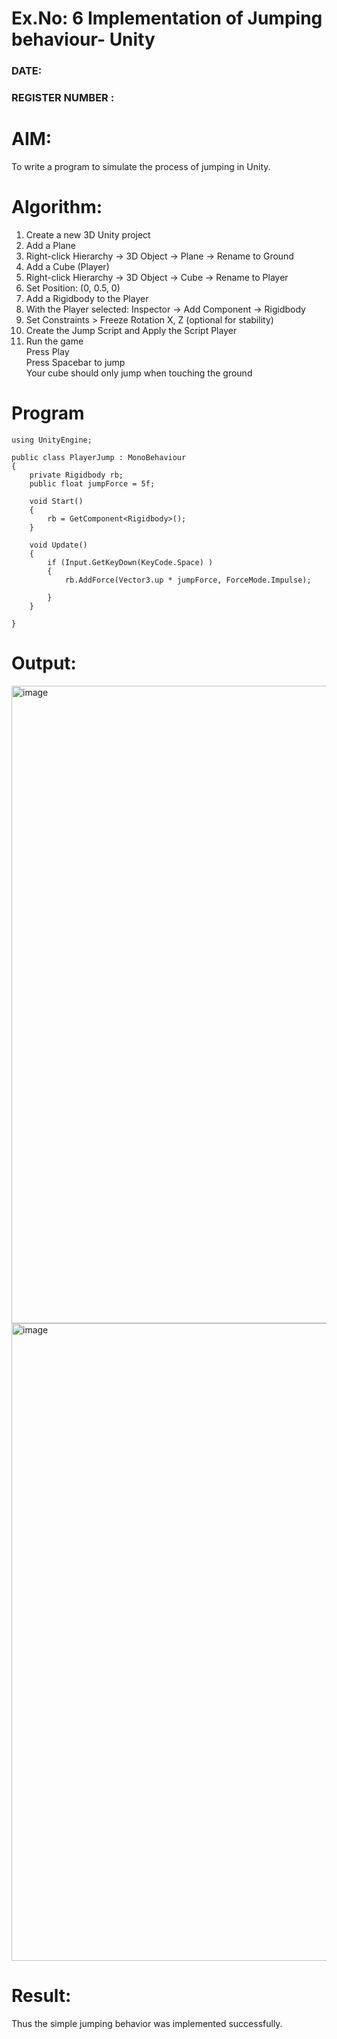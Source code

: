 # Ex.No: 6  Implementation of Jumping  behaviour- Unity
### DATE:                                                                            
### REGISTER NUMBER : 
# AIM: 
To write a program to simulate the process of jumping in Unity.
# Algorithm:
1. Create a new 3D Unity project
2. Add a Plane
3. Right-click Hierarchy → 3D Object → Plane → Rename to Ground
4. Add a Cube (Player)
5. Right-click Hierarchy → 3D Object → Cube → Rename to Player
6. Set Position: (0, 0.5, 0)
7. Add a Rigidbody to the Player
8. With the Player selected: Inspector → Add Component → Rigidbody
9. Set Constraints > Freeze Rotation X, Z (optional for stability)
10. Create the Jump Script and Apply the Script Player
11. Run the game  
Press Play  
Press Spacebar to jump  
Your cube should only jump when touching the ground  

# Program
```
using UnityEngine;

public class PlayerJump : MonoBehaviour
{
    private Rigidbody rb;
    public float jumpForce = 5f;
    
    void Start()
    {
        rb = GetComponent<Rigidbody>();
    }

    void Update()
    {
        if (Input.GetKeyDown(KeyCode.Space) )
        {
            rb.AddForce(Vector3.up * jumpForce, ForceMode.Impulse);
            
        }
    }

}
```
# Output:

<img width="1920" height="1020" alt="image" src="https://github.com/user-attachments/assets/9b9e6639-6966-4090-8005-9bffd4a021f0" />

<img width="1920" height="1020" alt="image" src="https://github.com/user-attachments/assets/78037a97-e234-4bcc-8c4c-56cd0648f8db" />

# Result:
Thus the simple jumping behavior was implemented successfully.

